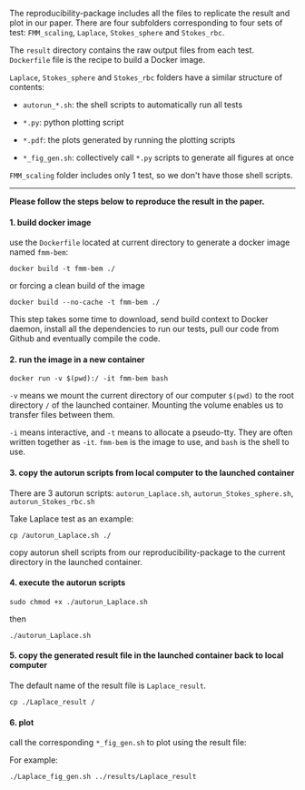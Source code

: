 The reproducibility-package includes all the files to replicate the result and plot in our paper. There are four subfolders corresponding to four sets of test: `FMM_scaling`, `Laplace`, `Stokes_sphere` and `Stokes_rbc`. 

The `result` directory contains the raw output files from each test. `Dockerfile` file is the recipe to build a Docker image.

`Laplace`, `Stokes_sphere` and `Stokes_rbc` folders have a similar structure of contents:

- `autorun_*.sh`: the shell scripts to automatically run all tests

- `*.py`: python plotting script

- `*.pdf`: the plots generated by running the plotting scripts

- `*_fig_gen.sh`: collectively call `*.py` scripts to generate all figures at once

`FMM_scaling` folder includes only 1 test, so we don't have those shell scripts.


----------------------


**Please follow the steps below to reproduce the result in the paper.**


#### 1. build docker image

use the `Dockerfile` located at current directory to generate a docker image named `fmm-bem`:

`docker build -t fmm-bem ./`

or forcing a clean build of the image

`docker build --no-cache -t fmm-bem ./`

This step takes some time to download, send build context to Docker daemon, install all the dependencies to run our tests, pull our code from Github and eventually compile the code. 

#### 2. run the image in a new container

`docker run -v $(pwd):/ -it fmm-bem bash`

`-v` means we mount the current directory of our computer `$(pwd)` to the root directory `/` of the launched container. Mounting the volume enables us to transfer files between them.

`-i` means interactive, and `-t` means to allocate a pseudo-tty. They are often written together as `-it`. `fmm-bem` is the image to use, and `bash` is the shell to use.

#### 3. copy the autorun scripts from local computer to the launched container

There are 3 autorun scripts: `autorun_Laplace.sh`, `autorun_Stokes_sphere.sh`, `autorun_Stokes_rbc.sh`

Take Laplace test as an example:

`cp /autorun_Laplace.sh ./`

copy autorun shell scripts from our reproducibility-package to the current directory in the launched container.

#### 4. execute the autorun scripts


`sudo chmod +x ./autorun_Laplace.sh` 

then

`./autorun_Laplace.sh`

#### 5. copy the generated result file in the launched container back to local computer

The default name of the result file is `Laplace_result`.

`cp ./Laplace_result /`

#### 6. plot

call the corresponding `*_fig_gen.sh` to plot using the result file:

For example:

`./Laplace_fig_gen.sh ../results/Laplace_result`